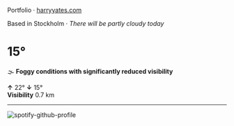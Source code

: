 Portfolio · [harryyates.com](https://harryyates.com)

<!-- WEATHER_START -->
Based in Stockholm · *There will be partly cloudy today*

# 15°
🌫️ **Foggy conditions with significantly reduced visibility**

**↑** 22° **↓** 15°  
**Visibility** 0.7 km

---
<!-- WEATHER_END -->

<p align="left">
  <a>
    <img src="https://spotify-github-profile.kittinanx.com/api/view?uid=bigbello&cover_image=true&theme=natemoo-re&show_offline=true&background_color=121212&interchange=false&bar_color=53b14f&bar_color_cover=false" alt="spotify-github-profile">
  </a>
</p>